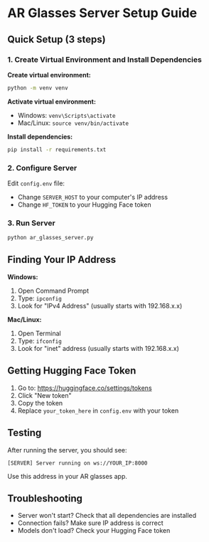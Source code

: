 # AR Glasses Server Setup Guide

## Quick Setup (3 steps)

### 1. Create Virtual Environment and Install Dependencies

**Create virtual environment:**
```bash
python -m venv venv
```

**Activate virtual environment:**
- Windows: `venv\Scripts\activate`
- Mac/Linux: `source venv/bin/activate`

**Install dependencies:**
```bash
pip install -r requirements.txt
```

### 2. Configure Server
Edit `config.env` file:
- Change `SERVER_HOST` to your computer's IP address
- Change `HF_TOKEN` to your Hugging Face token

### 3. Run Server
```bash
python ar_glasses_server.py
```

## Finding Your IP Address

**Windows:**
1. Open Command Prompt
2. Type: `ipconfig`
3. Look for "IPv4 Address" (usually starts with 192.168.x.x)

**Mac/Linux:**
1. Open Terminal
2. Type: `ifconfig`
3. Look for "inet" address (usually starts with 192.168.x.x)

## Getting Hugging Face Token

1. Go to: https://huggingface.co/settings/tokens
2. Click "New token"
3. Copy the token
4. Replace `your_token_here` in `config.env` with your token

## Testing

After running the server, you should see:
```
[SERVER] Server running on ws://YOUR_IP:8000
```

Use this address in your AR glasses app.

## Troubleshooting

- Server won't start? Check that all dependencies are installed
- Connection fails? Make sure IP address is correct
- Models don't load? Check your Hugging Face token
